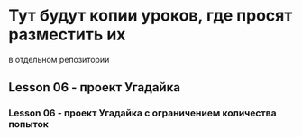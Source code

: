 # Тут будут копии уроков, где просят разместить их
 в отдельном репозитории

## Lesson 06 - проект Угадайка
### Lesson 06 - проект Угадайка с ограничением количества попыток  